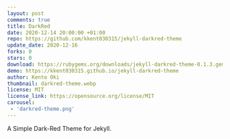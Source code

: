 ```yaml
---
layout: post
comments: true
title: DarkRed
date: 2020-12-14 20:00:00 +01:00
repo: https://github.com/kkent030315/jekyll-darkred-theme
update_date: 2020-12-16
forks: 0
stars: 0
download: https://rubygems.org/downloads/jekyll-darkred-theme-0.1.3.gem
demo: https://kkent030315.github.io/jekyll-darkred-theme
author: Kento Oki
thumbnail: darkred-theme.webp
license: MIT
license_link: https://opensource.org/license/MIT
carousel:
 - 'darkred-theme.png'
---
```


A Simple Dark-Red Theme for Jekyll.
